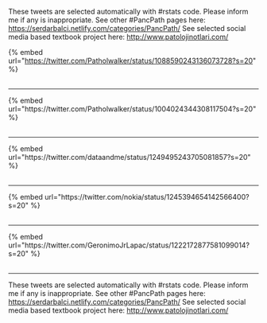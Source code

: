 

These tweets are selected automatically with #rstats code. Please inform me if any is inappropriate.
See other #PancPath pages here: https://serdarbalci.netlify.com/categories/PancPath/ 
See selected social media based textbook project here: http://www.patolojinotlari.com/

{% embed url="https://twitter.com/Patholwalker/status/1088590243136073728?s=20" %}<br>
<br>
<hr>
{% embed url="https://twitter.com/Patholwalker/status/1004024344308117504?s=20" %}<br>
<br>
<hr>
{% embed url="https://twitter.com/dataandme/status/1249495243705081857?s=20" %}<br>
<br>
<hr>
{% embed url="https://twitter.com/nokia/status/1245394654142566400?s=20" %}<br>
<br>
<hr>
{% embed url="https://twitter.com/GeronimoJrLapac/status/1222172877581099014?s=20" %}<br>
<br>
<hr>


These tweets are selected automatically with #rstats code. Please inform me if any is inappropriate.
See other #PancPath pages here: https://serdarbalci.netlify.com/categories/PancPath/ 
See selected social media based textbook project here: http://www.patolojinotlari.com/
